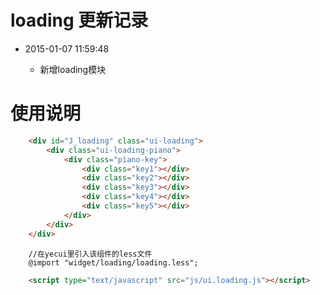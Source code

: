 # loading 更新记录

- 2015-01-07 11:59:48

	- 新增loading模块


# 使用说明

```html
	<div id="J_loading" class="ui-loading">
		<div class="ui-loading-piano">
			<div class="piano-key">
				<div class="key1"></div>
				<div class="key2"></div>
				<div class="key3"></div>
				<div class="key4"></div>
				<div class="key5"></div>
			</div>
		</div>
	</div>
```

```less
	//在yecui里引入该组件的less文件
	@import "widget/loading/loading.less";
```

```html
	<script type="text/javascript" src="js/ui.loading.js"></script>
```